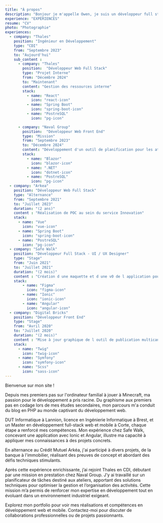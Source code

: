 ```yaml
---
title: "À propos"
description: "Bonjour je m'appelle Owen, je suis un développeur full stack, qui adore explorer de nouvelles technologies web."
experience: "EXPÉRIENCES"
resume: "CV"
photo: "Photographie"
experiences:
  - company: "Thales"
    position: "Ingénieur en Développement"
    type: "CDI"
    from: "Septembre 2023"
    to: "Aujourd'hui"
    sub_content :
      - company: "Thales"
        position:  "Développeur Web Full Stack"
        type: "Projet Interne"
        from: "Décembre 2024"
        to: "Maintenant"
        content: "Gestion des ressources interne"
        stack:
          - name: "React"
            icon: "react-icon"
          - name: "Spring Boot"
            icon: "spring-boot-icon"
          - name: "PostreSQL"
            icon: "pg-icon"

      - company: "Naval Group"
        position:  "Développeur Web Front End"
        type: "Mission"
        from: "Septembre 2023"
        to: "Décembre 2024"
        content: "Développement d'un outil de planification pour les ateliers"
        stack:
          - name: "Blazor"
            icon: "blazor-icon"
          - name: ".NET"
            icon: "dotnet-icon"
          - name: "PostreSQL"
            icon: "pg-icon"
  - company: "Arkea"
    position: "Développeur Web Full Stack"
    type: "Alternance"
    from: "Septembre 2021"
    to: "Juillet 2023"
    duration: "(2 ans)"
    content : "Réalisation de POC au sein du service Innovation"
    stack:
      - name: "Vue"
        icon: "vue-icon"
      - name: "Spring Boot"
        icon: "spring-boot-icon"
      - name: "PostreSQL"
        icon: "pg-icon"
  - company: "Safe Walk"
    position: "Développeur Full Stack - UI / UX Designer"
    type: "Stage"
    from: "Juin 2021"
    to: "Juillet 2021"
    duration: "(2 mois)"
    content : "Création d une maquette et d une v0 de l application pour Safe Walk Brest"
    stack:
        - name: "Figma"
          icon: "figma-icon"
        - name: "Ionic"
          icon: "ionic-icon"
        - name: "Angular"
          icon: "angular-icon"
  - company: "Digital Bricks"
    position: "Développeur Front End"
    type: "Stage"
    from: "Avril 2020"
    to: "Juillet 2020"
    duration: "(2 mois)"
    content : "Mise à jour graphique de l outil de publication multicanal"
    stack:
      - name: "Twig"
        icon: "twig-icon"
      - name: "Symfony"
        icon: "symfony-icon"
      - name: "Scss"
        icon: "sass-icon"
---
```

Bienvenue sur mon site !

Depuis mes premiers pas sur l'ordinateur familial à jouer à Minecraft, ma passion pour le développement a pris racine. Du graphisme aux premiers pas en codage lors de mes études secondaires, mon parcours m'a conduit du blog en PHP au monde captivant du développement web.

DUT Informatique à Lannion, licence en Ingénierie Informatique à Brest, et un Master en développement full-stack web et mobile à Corte, chaque étape a renforcé mes compétences. Mon expérience chez Safe Walk, concevant une application avec Ionic et Angular, illustre ma capacité à appliquer mes connaissances à des projets concrets.

En alternance au Crédit Mutuel Arkéa, j'ai participé à divers projets, de la banque à l'immobilier, réalisant des preuves de concept et abordant des défis techniques stimulants.

Après cette expérience enrichissante, j’ai rejoint Thales en CDI, débutant par une mission en prestation chez Naval Group. J’y ai travaillé sur un planificateur de tâches destiné aux ateliers, apportant des solutions techniques pour optimiser la gestion et l’organisation des activités. Cette mission m’a permis de renforcer mon expertise en développement tout en évoluant dans un environnement industriel exigeant.

Explorez mon portfolio pour voir mes réalisations et compétences en développement web et mobile. Contactez-moi pour discuter de collaborations professionnelles ou de projets passionnants.